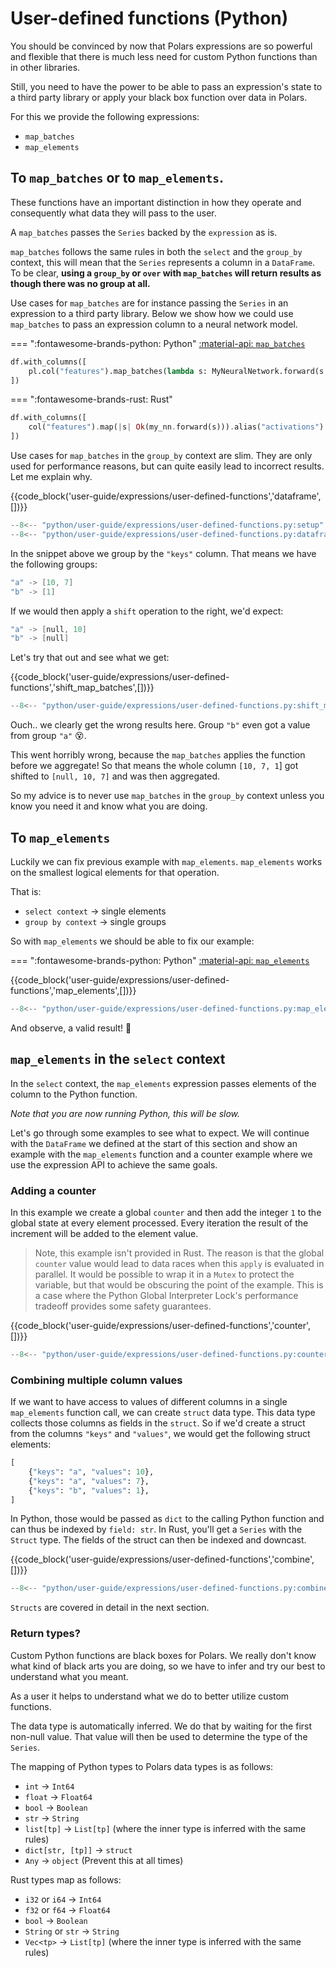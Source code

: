# User-defined functions (Python)

You should be convinced by now that Polars expressions are so powerful and flexible that there is much less need for custom Python functions
than in other libraries.

Still, you need to have the power to be able to pass an expression's state to a third party library or apply your black box function
over data in Polars.

For this we provide the following expressions:

- `map_batches`
- `map_elements`

## To `map_batches` or to `map_elements`.

These functions have an important distinction in how they operate and consequently what data they will pass to the user.

A `map_batches` passes the `Series` backed by the `expression` as is.

`map_batches` follows the same rules in both the `select` and the `group_by` context, this will
mean that the `Series` represents a column in a `DataFrame`. To be clear, **using a `group_by` or `over` with `map_batches` will return results as though there was no group at all.**

Use cases for `map_batches` are for instance passing the `Series` in an expression to a third party library. Below we show how
we could use `map_batches` to pass an expression column to a neural network model.

=== ":fontawesome-brands-python: Python"
[:material-api: `map_batches`](https://docs.pola.rs/py-polars/html/reference/expressions/api/polars.Expr.map_batches.html)

```python
df.with_columns([
    pl.col("features").map_batches(lambda s: MyNeuralNetwork.forward(s.to_numpy())).alias("activations")
])
```

=== ":fontawesome-brands-rust: Rust"

```rust
df.with_columns([
    col("features").map(|s| Ok(my_nn.forward(s))).alias("activations")
])
```

Use cases for `map_batches` in the `group_by` context are slim. They are only used for performance reasons, but can quite easily lead to incorrect results. Let me explain why.

{{code_block('user-guide/expressions/user-defined-functions','dataframe',[])}}

```python exec="on" result="text" session="user-guide/udf"
--8<-- "python/user-guide/expressions/user-defined-functions.py:setup"
--8<-- "python/user-guide/expressions/user-defined-functions.py:dataframe"
```

In the snippet above we group by the `"keys"` column. That means we have the following groups:

```c
"a" -> [10, 7]
"b" -> [1]
```

If we would then apply a `shift` operation to the right, we'd expect:

```c
"a" -> [null, 10]
"b" -> [null]
```

Let's try that out and see what we get:

{{code_block('user-guide/expressions/user-defined-functions','shift_map_batches',[])}}

```python exec="on" result="text" session="user-guide/udf"
--8<-- "python/user-guide/expressions/user-defined-functions.py:shift_map_batches"
```

Ouch.. we clearly get the wrong results here. Group `"b"` even got a value from group `"a"` 😵.

This went horribly wrong, because the `map_batches` applies the function before we aggregate! So that means the whole column `[10, 7, 1`\] got shifted to `[null, 10, 7]` and was then aggregated.

So my advice is to never use `map_batches` in the `group_by` context unless you know you need it and know what you are doing.

## To `map_elements`

Luckily we can fix previous example with `map_elements`. `map_elements` works on the smallest logical elements for that operation.

That is:

- `select context` -> single elements
- `group by context` -> single groups

So with `map_elements` we should be able to fix our example:

=== ":fontawesome-brands-python: Python"
[:material-api: `map_elements`](https://docs.pola.rs/py-polars/html/reference/expressions/api/polars.Expr.map_elements.html)

{{code_block('user-guide/expressions/user-defined-functions','map_elements',[])}}

```python exec="on" result="text" session="user-guide/udf"
--8<-- "python/user-guide/expressions/user-defined-functions.py:map_elements"
```

And observe, a valid result! 🎉

## `map_elements` in the `select` context

In the `select` context, the `map_elements` expression passes elements of the column to the Python function.

_Note that you are now running Python, this will be slow._

Let's go through some examples to see what to expect. We will continue with the `DataFrame` we defined at the start of
this section and show an example with the `map_elements` function and a counter example where we use the expression API to
achieve the same goals.

### Adding a counter

In this example we create a global `counter` and then add the integer `1` to the global state at every element processed.
Every iteration the result of the increment will be added to the element value.

> Note, this example isn't provided in Rust. The reason is that the global `counter` value would lead to data races when this `apply` is evaluated in parallel. It would be possible to wrap it in a `Mutex` to protect the variable, but that would be obscuring the point of the example. This is a case where the Python Global Interpreter Lock's performance tradeoff provides some safety guarantees.

{{code_block('user-guide/expressions/user-defined-functions','counter',[])}}

```python exec="on" result="text" session="user-guide/udf"
--8<-- "python/user-guide/expressions/user-defined-functions.py:counter"
```

### Combining multiple column values

If we want to have access to values of different columns in a single `map_elements` function call, we can create `struct` data
type. This data type collects those columns as fields in the `struct`. So if we'd create a struct from the columns
`"keys"` and `"values"`, we would get the following struct elements:

```python
[
    {"keys": "a", "values": 10},
    {"keys": "a", "values": 7},
    {"keys": "b", "values": 1},
]
```

In Python, those would be passed as `dict` to the calling Python function and can thus be indexed by `field: str`. In Rust, you'll get a `Series` with the `Struct` type. The fields of the struct can then be indexed and downcast.

{{code_block('user-guide/expressions/user-defined-functions','combine',[])}}

```python exec="on" result="text" session="user-guide/udf"
--8<-- "python/user-guide/expressions/user-defined-functions.py:combine"
```

`Structs` are covered in detail in the next section.

### Return types?

Custom Python functions are black boxes for Polars. We really don't know what kind of black arts you are doing, so we have
to infer and try our best to understand what you meant.

As a user it helps to understand what we do to better utilize custom functions.

The data type is automatically inferred. We do that by waiting for the first non-null value. That value will then be used
to determine the type of the `Series`.

The mapping of Python types to Polars data types is as follows:

- `int` -> `Int64`
- `float` -> `Float64`
- `bool` -> `Boolean`
- `str` -> `String`
- `list[tp]` -> `List[tp]` (where the inner type is inferred with the same rules)
- `dict[str, [tp]]` -> `struct`
- `Any` -> `object` (Prevent this at all times)

Rust types map as follows:

- `i32` or `i64` -> `Int64`
- `f32` or `f64` -> `Float64`
- `bool` -> `Boolean`
- `String` or `str` -> `String`
- `Vec<tp>` -> `List[tp]` (where the inner type is inferred with the same rules)
